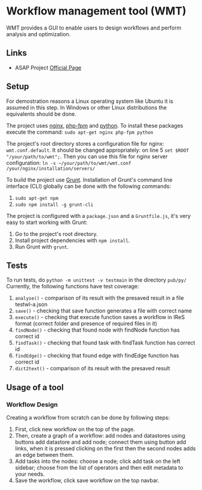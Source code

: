 Workflow management tool (WMT)
==============================

WMT provides a GUI to enable users to design workflows and perform analysis and optimization.

Links
-----

*   ASAP Project [Official Page](http://www.asap-fp7.eu/)

Setup
-----
For demostration reasons a Linux operating system like Ubuntu it is assumed in this step. In Windows or other Linux distributions the equivalents should be done.

The project uses [nginx](http://nginx.org/), [php-fpm](http://php-fpm.org/) and [python](https://www.python.org/). To install these packages execute the command:
`sudo apt-get nginx php-fpm python`

The project's root directory stores a configuration file for nginx: `wmt.conf.default`.
It should be changed appropriately: on line 5 `set $ROOT "/your/path/to/wmt";`.
Then you can use this file for nginx server configuration:
`ln -s ~/your/path/to/wmt/wmt.conf /your/nginx/installation/servers/`

To build the project use [Grunt](http://gruntjs.com/). Installation of Grunt's command line interface (CLI) globally can be done with the following commands:

1.  `sudo apt-get npm`
2.  `sudo npm install -g grunt-cli`

The project is configured with a `package.json` and a `Gruntfile.js`, it's very easy to start working with Grunt:

1.  Go to the project's root directory.
2.  Install project dependencies with `npm install`.
3.  Run Grunt with `grunt`.

Tests
-----
To run tests, do `python -m unittest -v testmain` in the directory `pub/py/`
Currently, the following functions have test coverage:

1. `analyse()` - comparison of its result with the presaved result in a file testwl-a.json
2. `save()` - checking that save function generates a file with correct name
3. `execute()` - checking that execute function saves a workflow in IReS format (correct folder and presence of required files in it)
4. `findNode()` - checking that found node with findNode function has correct id
5. `findTask()` - checking that found task with findTask function has correct id
6. `findEdge()` - checking that found edge with findEdge function has correct id
7. `dict2text()` - comparison of its result with the presaved result

Usage of a tool
---------------

### Workflow Design

Creating a workflow from scratch can be done by following steps:

1.  First, click new workflow on the top of the page.
2.  Then, create a graph of a workflow: add nodes and datastores using buttons add datastore and add node;
    connect them using button add links, when it is pressed сlicking on the first then the second nodes adds an edge between them.
3.  Add tasks into the nodes: choose a node;
    click add task on the left sidebar;
    choose from the list of operators and then edit metadata to your needs.
4.  Save the workflow, click save workflow on the top navbar.


